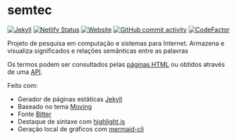 # semtec

[![Jekyll](https://img.shields.io/badge/jekyll-%3E%3D%204.2-teal.svg)](https://jekyllrb.com/)
[![Netlify Status](https://api.netlify.com/api/v1/badges/c616f122-87d3-4bbe-b075-e6cd54f2e66a/deploy-status)](https://app.netlify.com/sites/semtec/deploys)
[![Website](https://img.shields.io/website?down_color=lightgrey&down_message=offline&up_message=online&url=https%3A%2F%2Fjultty.github.io)](https://jultty.github.io)
[![GitHub commit activity](https://img.shields.io/github/commit-activity/w/jultty/jultty.github.io)](https://github.com/jultty/jultty.github.io/graphs/commit-activity)
[![CodeFactor](https://www.codefactor.io/repository/github/jultty/jultty.github.io/badge)](https://www.codefactor.io/repository/github/jultty/jultty.github.io)

Projeto de pesquisa em computação e sistemas para Internet. Armazena e visualiza significados e relações semânticas entre as palavras

Os termos podem ser consultados pelas [páginas HTML](https://jultty.github.io) ou obtidos através de uma [API](https://jultty.github.io/api).

Feito com:
* Gerador de páginas estáticas [Jekyll](https://jekyllrb.com/)
* Baseado no tema [Moving](https://github.com/huangyz0918/moving)
* Fonte [Bitter](https://github.com/solmatas/Bitter)
* Destaque de sintaxe com [highlight.js](https://highlightjs.org/)
* Geração local de gráficos com [mermaid-cli](https://mermaid-js.github.io/)

